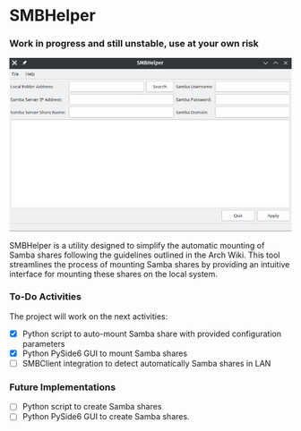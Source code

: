 # SMBHelper

### **Work in progress and still unstable, use at your own risk**

![alt text](assets/smbhelper_gui.png)

SMBHelper is a utility designed to simplify the automatic mounting of Samba shares following the guidelines outlined in the Arch Wiki. This tool streamlines the process of mounting Samba shares by providing an intuitive interface for mounting these shares on the local system.

### To-Do Activities

The project will work on the next activities:

- [x] Python script to auto-mount Samba share with provided configuration parameters
- [x] Python PySide6 GUI to mount Samba shares
- [ ] SMBClient integration to detect automatically Samba shares in LAN

### Future Implementations

- [ ] Python script to create Samba shares
- [ ] Python PySide6 GUI to create Samba shares.
